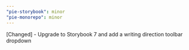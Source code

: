 ```yaml
---
"pie-storybook": minor
"pie-monorepo": minor
---
```


[Changed] - Upgrade to Storybook 7 and add a writing direction toolbar dropdown

